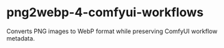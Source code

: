 # png2webp-4-comfyui-workflows
Converts PNG images to WebP format while preserving ComfyUI workflow metadata.
